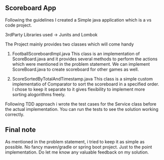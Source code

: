 ## Scoreboard App

Following the guidelines I created a Simple java application which is a vs code project.

3rdParty Libraries used -> Junits and Lombok

The Project mainly provides two classes which will come handy
1. FootballScoreboardImpl.java
    This class is an implementation of ScoreBoard.java and it provides several methods to perform the actions which were mentioned in the problem statement. We can implement ScoreBoard.java to create scoreboard for other games as well.

2. ScoreSortedByTotalAndTimestamp.java
    This class is a simple custom implementatio of Comparator to sort the scoreboard in a specified order. I chose to keep it separate to it gives flexibility to implement more sorting alogorithms freely.

Following TDD approach i wrote the test cases for the Service class before the actual implementation. You can run the tests to see the solution working correctly.

## Final note
As mentioned in the problem statement, i tried to keep it as simple as possible. No fancy maven/gradle or spring boot project. Just to the point implementation. Do let me know any valuable feedback on my solution.